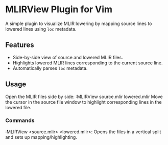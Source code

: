 # MLIRView Plugin for Vim

A simple plugin to visualize MLIR lowering by mapping source lines to lowered lines using `loc` metadata.

## Features
- Side-by-side view of source and lowered MLIR files.
- Highlights lowered MLIR lines corresponding to the current source line.
- Automatically parses `loc` metadata.

## Usage

Open the MLIR files side by side:
:MLIRView source.mlir lowered.mlir
Move the cursor in the source file window to highlight corresponding lines in the lowered file.

### Commands

:MLIRView <source.mlir> <lowered.mlir>: Opens the files in a vertical split and sets up mapping/highlighting.